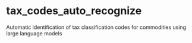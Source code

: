 # tax_codes_auto_recognize
Automatic identification of tax classification codes for commodities using large language models
